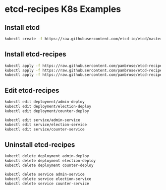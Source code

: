 # etcd-recipes K8s Examples

## Install etcd
```bash
kubectl create -f https://raw.githubusercontent.com/etcd-io/etcd/master/hack/kubernetes-deploy/etcd.yml
```

## Install etcd-recipes 
```bash
kubectl apply -f https://raw.githubusercontent.com/pambrose/etcd-recipes-k8s-demo/master/yaml/create-admin.yaml
kubectl apply -f https://raw.githubusercontent.com/pambrose/etcd-recipes-k8s-demo/master/yaml/create-election.yaml
kubectl apply -f https://raw.githubusercontent.com/pambrose/etcd-recipes-k8s-demo/master/yaml/create-counter.yaml
```

## Edit etcd-recipes 
```bash
kubectl edit deployment/admin-deploy 
kubectl edit deployment/election-deploy
kubectl edit deployment/counter-deploy

kubectl edit service/admin-service 
kubectl edit service/election-service
kubectl edit service/counter-service
```

## Uninstall etcd-recipes 
```bash
kubectl delete deployment admin-deploy
kubectl delete deployment election-deploy
kubectl delete deployment counter-deploy

kubectl delete service admin-service
kubectl delete service election-service
kubectl delete service counter-service
```